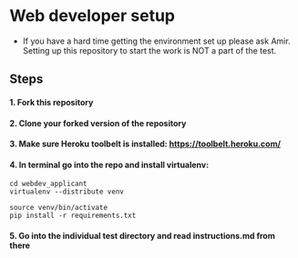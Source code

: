 # Web developer setup

* If you have a hard time getting the environment set up please ask Amir. Setting up this repository to start the work is NOT a part of the test.


## Steps

#### 1. Fork this repository

#### 2. Clone your forked version of the repository

#### 3. Make sure Heroku toolbelt is installed: https://toolbelt.heroku.com/

#### 4. In terminal go into the repo and install virtualenv:

```
cd webdev_applicant
virtualenv --distribute venv

source venv/bin/activate
pip install -r requirements.txt
```

#### 5. Go into the individual test directory and read instructions.md from there
